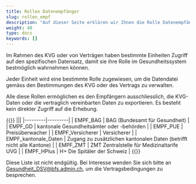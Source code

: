 ```yaml
---
title: Rollen Datenempfänger
slug: rollen_empf
description: "Auf dieser Seite erklären wir Ihnen die Rolle Datenempfänger (EMPF)."
weight: 40
type: docs
keywords: []
---
```


Im Rahmen des KVG oder von Verträgen haben bestimmte Einheiten Zugriff auf den spezifischen Datensatz, damit sie ihre Rolle im Gesundheitssystem bestmöglich wahrnehmen können.

Jeder Einheit wird eine bestimmte Rolle zugewiesen, um die Datendatei gemäss den Bestimmungen des KVG oder des Vertrags zu verwalten.

Alle diese Rollen ermöglichen es den Empfängern ausschliesslich, die KVG-Daten oder die vertraglich vereinbarten Daten zu exportieren. Es besteht kein direkter Zugriff auf die Erhebung.

{{<markdown>}}
|||
|---------|---------|
| EMPF_BAG | BAG (Bundesamt für Gesundheit) |
| EMPF_GD | kantonale Gesundheitsämter oder -behörden |
| EMPF_PUE | Preisüberwacher |
| EMPF_Versicherer | Versicherer |
| EMPF_kantonale_Daten | Zugang zu zusätzlichen kantonalen Daten (betrifft nicht alle Kantone) |
| EMPF_ZMT | ZMT Zentralstelle für Medizinaltarife UVG | 
| EMPF_HPlus | H+ Die Spitäler der Schweiz |
{{</markdown>}}

Diese Liste ist nicht endgültig. Bei Interesse wenden Sie sich bitte an <Gesundheit_DSV@bfs.admin.ch>, um die Vertragsbedingungen zu besprechen.

